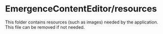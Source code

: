 # EmergenceContentEditor/resources

This folder contains resources (such as images) needed by the application. This file can
be removed if not needed.
